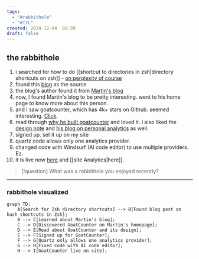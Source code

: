 ```yaml
---
tags:
  - "#rabbithole"
  - "#TIL"
created: 2024-12-04  02:39
draft: false
---
```

## the rabbithole

1. i searched for how to do [[shortcut to directories in zsh|directory shortcuts on zsh]] - [on perplexity of course](https://www.perplexity.ai/search/shortcut-to-a-directory-in-zsh-zgn7I8NjRCylPa3l4W8nvA#0)
2. found this [blog](https://til.hashrocket.com/posts/xsavbhlrz4-shortcuts-with-hash-d-in-zsh) as the source
3. the blog's author found it from [Martin's blog](https://www.arp242.net/zshrc.html)
4. now, I found Martin's blog to be pretty interesting. went to his home page to know more about this person. 
5. and I saw goatcounter, which has 4k+ stars on Github. seemed interesting. [Click](https://www.goatcounter.com/). 
6. read through [why he built goatcounter](https://www.goatcounter.com/why) and loved it. i also liked the [design note](https://www.goatcounter.com/design) and [his blog on personal analytics](https://www.arp242.net/personal-analytics.html) as well. 
7. signed up. set it up on my site
8. quartz code allows only one analytics provider. 
9. changed code with Windsurf (AI code editor) to use multiple providers. Ez. 
10. it is live now [here](https://sanjeed.goatcounter.com/) and [[site Analytics|here]].


> [!question] What was a rabbithole you enjoyed recently?

---
### rabbithole visualized 

```mermaid
graph TD;
    A[Search for Zsh directory shortcuts] --> B[Found blog post on hash shortcuts in Zsh];
    B --> C[Learned about Martin's blog];
    C --> D[Discovered GoatCounter on Martin's homepage];
    D --> E[Read about GoatCounter and its design];
    E --> F[Signed up for GoatCounter];
    F --> G[Quartz only allows one analytics provider];
    G --> H[Fixed code with AI code editor];
    H --> I[GoatCounter live on site];
```
